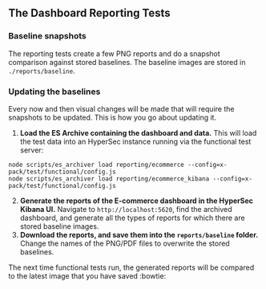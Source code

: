 ## The Dashboard Reporting Tests

### Baseline snapshots

The reporting tests create a few PNG reports and do a snapshot comparison against stored baselines.  The baseline images are stored in `./reports/baseline`.

### Updating the baselines

Every now and then visual changes will be made that will require the snapshots to be updated.  This is how you go about updating it.

1. **Load the ES Archive containing the dashboard and data.**
   This will load the test data into an HyperSec instance running via the functional test server:
  ```
  node scripts/es_archiver load reporting/ecommerce --config=x-pack/test/functional/config.js
  node scripts/es_archiver load reporting/ecommerce_kibana --config=x-pack/test/functional/config.js
  ```
2. **Generate the reports of the E-commerce dashboard in the HyperSec Kibana UI.**
   Navigate to `http://localhost:5620`, find the archived dashboard, and generate all the types of reports for which there are stored baseline images.
3. **Download the reports, and save them into the `reports/baseline` folder.**
   Change the names of the PNG/PDF files to overwrite the stored baselines.

The next time functional tests run, the generated reports will be compared to the latest image that you have saved :bowtie: